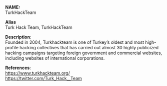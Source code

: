**NAME:**  
TurkHackTeam  
  
**Alias**  
Turk Hack Team, TurkHackTeam  

**Description**:   
Founded in 2004, Turkhackteam is one of Turkey’s oldest and most high-profile hacking collectives that has carried out almost 30 highly publicized hacking campaigns targeting foreign government and commercial websites, including websites of international corporations.
  
**References**:  
https://www.turkhackteam.org/  
https://twitter.com/Turk_Hack__Team
